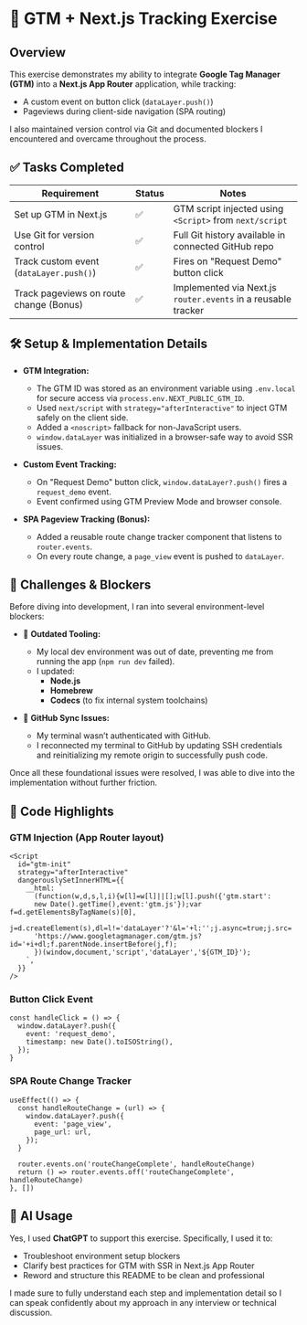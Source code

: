# 📝 GTM + Next.js Tracking Exercise

## Overview

This exercise demonstrates my ability to integrate **Google Tag Manager (GTM)** into a **Next.js App Router** application, while tracking:
- A custom event on button click (`dataLayer.push()`)
- Pageviews during client-side navigation (SPA routing)

I also maintained version control via Git and documented blockers I encountered and overcame throughout the process.

## ✅ Tasks Completed

| Requirement | Status | Notes |
|------------|--------|-------|
| Set up GTM in Next.js | ✅ | GTM script injected using `<Script>` from `next/script` |
| Use Git for version control | ✅ | Full Git history available in connected GitHub repo |
| Track custom event (`dataLayer.push()`) | ✅ | Fires on "Request Demo" button click |
| Track pageviews on route change (Bonus) | ✅ | Implemented via Next.js `router.events` in a reusable tracker |

## 🛠️ Setup & Implementation Details

- **GTM Integration:**
  - The GTM ID was stored as an environment variable using `.env.local` for secure access via `process.env.NEXT_PUBLIC_GTM_ID`.
  - Used `next/script` with `strategy="afterInteractive"` to inject GTM safely on the client side.
  - Added a `<noscript>` fallback for non-JavaScript users.
  - `window.dataLayer` was initialized in a browser-safe way to avoid SSR issues.

- **Custom Event Tracking:**
  - On "Request Demo" button click, `window.dataLayer?.push()` fires a `request_demo` event.
  - Event confirmed using GTM Preview Mode and browser console.

- **SPA Pageview Tracking (Bonus):**
  - Added a reusable route change tracker component that listens to `router.events`.
  - On every route change, a `page_view` event is pushed to `dataLayer`.

## 🧱 Challenges & Blockers

Before diving into development, I ran into several environment-level blockers:

- 🔄 **Outdated Tooling:**
  - My local dev environment was out of date, preventing me from running the app (`npm run dev` failed).
  - I updated:
    - **Node.js**
    - **Homebrew**
    - **Codecs** (to fix internal system toolchains)

- 🔐 **GitHub Sync Issues:**
  - My terminal wasn’t authenticated with GitHub.
  - I reconnected my terminal to GitHub by updating SSH credentials and reinitializing my remote origin to successfully push code.

Once all these foundational issues were resolved, I was able to dive into the implementation without further friction.

## 🔧 Code Highlights

### GTM Injection (App Router layout)
```tsx
<Script
  id="gtm-init"
  strategy="afterInteractive"
  dangerouslySetInnerHTML={{
    __html: `
      (function(w,d,s,l,i){w[l]=w[l]||[];w[l].push({'gtm.start':
      new Date().getTime(),event:'gtm.js'});var f=d.getElementsByTagName(s)[0],
      j=d.createElement(s),dl=l!='dataLayer'?'&l='+l:'';j.async=true;j.src=
      'https://www.googletagmanager.com/gtm.js?id='+i+dl;f.parentNode.insertBefore(j,f);
      })(window,document,'script','dataLayer','${GTM_ID}');
    `,
  }}
/>
```

### Button Click Event
```tsx
const handleClick = () => {
  window.dataLayer?.push({
    event: 'request_demo',
    timestamp: new Date().toISOString(),
  });
}
```

### SPA Route Change Tracker
```tsx
useEffect(() => {
  const handleRouteChange = (url) => {
    window.dataLayer?.push({
      event: 'page_view',
      page_url: url,
    });
  }

  router.events.on('routeChangeComplete', handleRouteChange)
  return () => router.events.off('routeChangeComplete', handleRouteChange)
}, [])
```

## 🤖 AI Usage

Yes, I used **ChatGPT** to support this exercise. Specifically, I used it to:
- Troubleshoot environment setup blockers
- Clarify best practices for GTM with SSR in Next.js App Router
- Reword and structure this README to be clean and professional

I made sure to fully understand each step and implementation detail so I can speak confidently about my approach in any interview or technical discussion.
